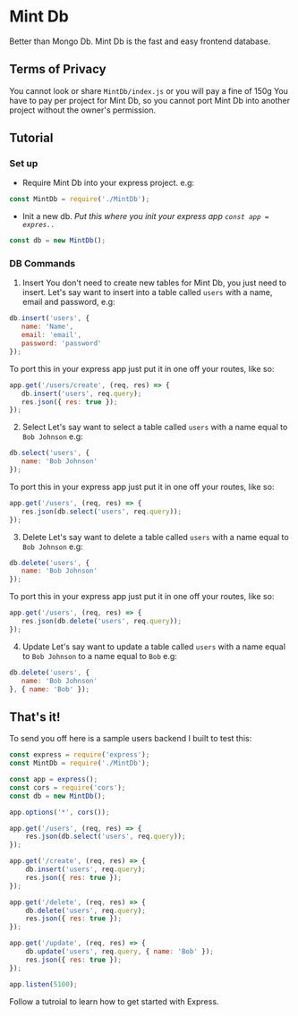 # Mint Db
Better than Mongo Db. Mint Db is the fast and easy frontend database.
## Terms of Privacy
You cannot look or share `MintDb/index.js` or you will pay a fine of 150g
You have to pay per project for Mint Db, so you cannot port Mint Db into another project without the owner's permission.

## Tutorial
### Set up
 - Require Mint Db into your express project. e.g:
 ```javascript
 const MintDb = require('./MintDb');
 ```
 - Init a new db. *Put this where you init your express app `const app = expres..`*
 ```javascript
 const db = new MintDb();
 ```
### DB Commands
1. Insert
 You don't need to create new tables for Mint Db, you just need to insert.
 Let's say want to insert into a table called `users` with a name, email and password, e.g:
 ```javascript
db.insert('users', {
    name: 'Name',
    email: 'email',
    password: 'password'
});
 ```
 To port this in your express app just put it in one off your routes, like so:
 ```javascript
 app.get('/users/create', (req, res) => {
    db.insert('users', req.query);
    res.json({ res: true });
 });
 ```

 2. Select 
 Let's say want to select a table called `users` with a name equal to `Bob Johnson` e.g:
 ```javascript
db.select('users', {
    name: 'Bob Johnson'
});
 ```
 To port this in your express app just put it in one off your routes, like so:
 ```javascript
app.get('/users', (req, res) => {
    res.json(db.select('users', req.query));
});
 ```

3. Delete
 Let's say want to delete a table called `users` with a name equal to `Bob Johnson` e.g:
 ```javascript
db.delete('users', {
    name: 'Bob Johnson'
});
 ```
 To port this in your express app just put it in one off your routes, like so:
 ```javascript
app.get('/users', (req, res) => {
    res.json(db.delete('users', req.query));
});
 ```

4. Update
 Let's say want to update a table called `users` with a name equal to `Bob Johnson` to a name equal to `Bob` e.g:
 ```javascript
db.delete('users', {
    name: 'Bob Johnson'
}, { name: 'Bob' });
 ```

## That's it!
To send you off here is a sample users backend I built to test this:
```javascript
const express = require('express');
const MintDb = require('./MintDb');

const app = express();
const cors = require('cors');
const db = new MintDb();

app.options('*', cors());

app.get('/users', (req, res) => {
    res.json(db.select('users', req.query));
});

app.get('/create', (req, res) => {
    db.insert('users', req.query);
    res.json({ res: true });
});

app.get('/delete', (req, res) => {
    db.delete('users', req.query);
    res.json({ res: true });
});

app.get('/update', (req, res) => {
    db.update('users', req.query, { name: 'Bob' });
    res.json({ res: true });
});

app.listen(5100);

```
Follow a tutroial to learn how to get started with Express. 